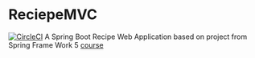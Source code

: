 # ReciepeMVC
[![CircleCI](https://circleci.com/gh/neagkv/ReciepeMVC/tree/master.svg?style=svg)](https://circleci.com/gh/neagkv/ReciepeMVC/tree/master)
A Spring Boot Recipe Web Application 
based on project from Spring Frame Work 5 [course](http://courses.springframework.guru/p/spring-framework-5-begginer-to-guru/?product_id=363173)
